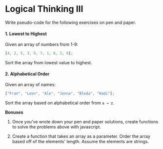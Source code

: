 # Logical Thinking III

Write pseudo-code for the following exercises on pen and paper.

#### 1. Lowest to Highest
Given an array of numbers from 1-9: 
```javascript
[4, 2, 5, 3, 9, 7, 1, 8, 2, 6];
```
Sort the array from lowest value to highest.

#### 2. Alphabetical Order
Given an array of names:
```javascript
["Fran", "Leon", "Ale", "Jenna", "Bleda", "Hadi"];
```
Sort the array based on alphabetical order from `a → z`. 

**Bonuses**
1. Once you've wrote down your pen and paper solutions, create functions to solve the problems above with javascript. 

2. Create a function that takes an array as a parameter. Order the array based off of the elements' length. Assume the elements are strings. 
